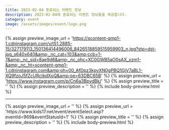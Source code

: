 ```yaml
---
title: 2023-02-04 종료되는 이벤트 정보
description: 2023-02-04에 종료되는 이벤트 정보들을 제공합니다.
category: event
image: /assets/images/event/logo.png
---
```

{% assign preview_image_url = 'https://scontent-gmp1-1.cdninstagram.com/v/t51.2885-15/327179113_150136414496006_8426518859515959903_n.jpg?stp=dst-jpg_s640x640&amp;_nc_cat=103&amp;ccb=1-7&amp;_nc_sid=8ae9d6&amp;_nc_ohc=XC0GWB5aO0sAX_xzm1-&amp;_nc_ht=scontent-gmp1-1.cdninstagram.com&amp;oh=00_AfDpz3kpvXN0gPBQ1GjV7aBL1-XQ9fzoJ5fZcURctkdXoQ&amp;oe=63DBC65B' %}
{% assign preview_url = 'https://www.instagram.com/p/Cn6a3BpvdBk/' %}
{% assign preview_title = '' %}
{% assign preview_description = '' %}
{% include body-preview.html %}
<hr>{% assign preview_image_url = '' %}
{% assign preview_url = 'https://www.kids17.net/event/eventSelect.asp?eventId=969&eventStatusId=1' %}
{% assign preview_title = '' %}
{% assign preview_description = '' %}
{% include body-preview.html %}